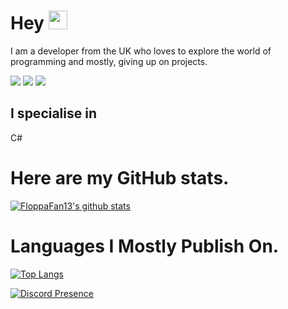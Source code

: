 # Hey <img src="https://raw.githubusercontent.com/MartinHeinz/MartinHeinz/master/wave.gif" width="30px">
I am a developer from the UK who loves to explore the world of programming and mostly, giving up on projects.

![](https://img.shields.io/badge/IDE-VS-nformational?style=flat&logo=<LOGO_NAME>&logoColor=white&color=2bbc8a) 
![](https://img.shields.io/badge/OS-Windows-informational?style=flat&logo=<LOGO_NAME>&logoColor=white&color=2bbc8a)
![](https://img.shields.io/badge/Language-CSharp-informational?style=flat&logo=<LOGO_NAME>&logoColor=white&color=2bbc8a)

## I specialise in
C#

# Here are my GitHub stats.

[![FloppaFan13's github stats](https://github-readme-stats.vercel.app/api?username=FloppaFan13&theme=synthwave)](https://github.com/anuraghazra/github-readme-stats) <br>

# Languages I Mostly Publish On.

[![Top Langs](https://github-readme-stats.vercel.app/api/top-langs/?username=FloppaFan13)](https://github.com/FloppaFan13/FloppaFan13)


[![Discord Presence](https://lanyard-profile-readme.vercel.app/api/396342661054988319)](https://discord.com/users/396342661054988319)

